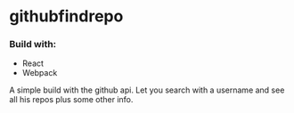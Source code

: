 # githubfindrepo

### Build with:
- React
- Webpack

A simple build with the github api. Let you search with a username and see all his repos plus some other info.
